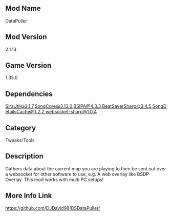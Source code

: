 ## Mod Name
DataPuller

## Mod Version
2.1.13

## Game Version
1.35.0

## Dependencies
SiraUtil@3.1.7,SongCore@3.13.0,BSIPA@4.3.3,BeatSaverSharp@3.4.5,SongDetailsCache@1.2.2,websocket-sharp@1.0.4

## Category
Tweaks/Tools

## Description
Gathers data about the current map you are playing to then be sent out over a websocket for other software to use, e.g. A web overlay like BSDP-Overlay. This mod works with multi PC setups!

## More Info Link
https://github.com/DJDavid98/BSDataPuller/
